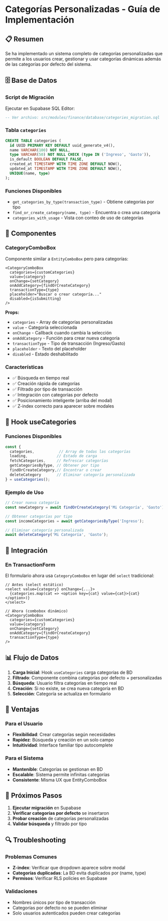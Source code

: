 # Categorías Personalizadas - Guía de Implementación

## 📋 Resumen
Se ha implementado un sistema completo de categorías personalizadas que permite a los usuarios crear, gestionar y usar categorías dinámicas además de las categorías por defecto del sistema.

## 🗄️ Base de Datos

### Script de Migración
Ejecutar en Supabase SQL Editor:
```sql
-- Ver archivo: src/modules/finance/database/categories_migration.sql
```

### Tabla `categories`
```sql
CREATE TABLE categories (
  id UUID PRIMARY KEY DEFAULT uuid_generate_v4(),
  name VARCHAR(100) NOT NULL,
  type VARCHAR(50) NOT NULL CHECK (type IN ('Ingreso', 'Gasto')),
  is_default BOOLEAN DEFAULT FALSE,
  created_at TIMESTAMP WITH TIME ZONE DEFAULT NOW(),
  updated_at TIMESTAMP WITH TIME ZONE DEFAULT NOW(),
  UNIQUE(name, type)
);
```

### Funciones Disponibles
- `get_categories_by_type(transaction_type)` - Obtiene categorías por tipo
- `find_or_create_category(name, type)` - Encuentra o crea una categoría
- `categories_with_usage` - Vista con conteo de uso de categorías

## 🧩 Componentes

### CategoryComboBox
Componente similar a `EntityComboBox` pero para categorías:

```tsx
<CategoryComboBox
  categories={customCategories}
  value={category}
  onChange={setCategory}
  onAddCategory={findOrCreateCategory}
  transactionType={type}
  placeholder="Buscar o crear categoría..."
  disabled={isSubmitting}
/>
```

**Props:**
- `categories` - Array de categorías personalizadas
- `value` - Categoría seleccionada
- `onChange` - Callback cuando cambia la selección
- `onAddCategory` - Función para crear nueva categoría
- `transactionType` - Tipo de transacción (Ingreso/Gasto)
- `placeholder` - Texto del placeholder
- `disabled` - Estado deshabilitado

### Características
- ✅ Búsqueda en tiempo real
- ✅ Creación rápida de categorías
- ✅ Filtrado por tipo de transacción
- ✅ Integración con categorías por defecto
- ✅ Posicionamiento inteligente (arriba del modal)
- ✅ Z-index correcto para aparecer sobre modales

## 🔧 Hook useCategories

### Funciones Disponibles
```typescript
const {
  categories,           // Array de todas las categorías
  loading,             // Estado de carga
  fetchCategories,     // Refrescar categorías
  getCategoriesByType, // Obtener por tipo
  findOrCreateCategory,// Encontrar o crear
  deleteCategory       // Eliminar categoría personalizada
} = useCategories();
```

### Ejemplo de Uso
```typescript
// Crear nueva categoría
const newCategory = await findOrCreateCategory('Mi Categoría', 'Gasto');

// Obtener categorías por tipo
const incomeCategories = await getCategoriesByType('Ingreso');

// Eliminar categoría personalizada
await deleteCategory('Mi Categoría', 'Gasto');
```

## 🔄 Integración

### En TransactionForm
El formulario ahora usa `CategoryComboBox` en lugar del `select` tradicional:

```tsx
// Antes (select estático)
<select value={category} onChange={...}>
  {categories.map(cat => <option key={cat} value={cat}>{cat}</option>)}
</select>

// Ahora (combobox dinámico)
<CategoryComboBox
  categories={customCategories}
  value={category}
  onChange={setCategory}
  onAddCategory={findOrCreateCategory}
  transactionType={type}
/>
```

## 📊 Flujo de Datos

1. **Carga Inicial**: Hook `useCategories` carga categorías de BD
2. **Filtrado**: Componente combina categorías por defecto + personalizadas
3. **Búsqueda**: Usuario filtra categorías en tiempo real
4. **Creación**: Si no existe, se crea nueva categoría en BD
5. **Selección**: Categoría se actualiza en formulario

## 🎯 Ventajas

### Para el Usuario
- **Flexibilidad**: Crear categorías según necesidades
- **Rapidez**: Búsqueda y creación en un solo campo
- **Intuitividad**: Interface familiar tipo autocomplete

### Para el Sistema
- **Mantenible**: Categorías se gestionan en BD
- **Escalable**: Sistema permite infinitas categorías
- **Consistente**: Misma UX que EntityComboBox

## 🚀 Próximos Pasos

1. **Ejecutar migración** en Supabase
2. **Verificar categorías por defecto** se insertaron
3. **Probar creación** de categorías personalizadas
4. **Validar búsqueda** y filtrado por tipo

## 🔍 Troubleshooting

### Problemas Comunes
- **Z-index**: Verificar que dropdown aparece sobre modal
- **Categorías duplicadas**: La BD evita duplicados por (name, type)
- **Permisos**: Verificar RLS policies en Supabase

### Validaciones
- Nombres únicos por tipo de transacción
- Categorías por defecto no se pueden eliminar
- Solo usuarios autenticados pueden crear categorías